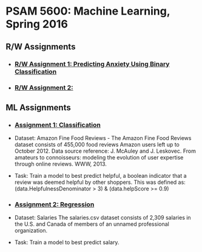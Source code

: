# PSAM 5600: Machine Learning, Spring 2016

## R/W Assignments
*   ### [R/W Assignment 1: Predicting Anxiety Using Binary Classification](https://docs.google.com/document/d/15Nf49hNBZZAWTYnQV9ekZd65abDazUuGRF8SQiaC1iA/edit)
*   ### [R/W Assignment 2: ](https://docs.google.com/document/d/1vW06z9gbXGKLwVtBuilGueoPweMbAhdHjoh-R8bQPYM/edit)


## ML Assignments
*   ### [Assignment 1: Classification](https://github.com/compagnb/MachineLearning/blob/master/Assignment1.md)
   *   Dataset: Amazon Fine Food Reviews - The Amazon Fine Food Reviews dataset consists of 455,000 food reviews Amazon users left up to October 2012. Data source reference: J. McAuley and J. Leskovec. From amateurs to connoisseurs: modeling the evolution of user expertise through online reviews. WWW, 2013.
   *   Task: Train a model to best predict helpful, a boolean indicator that a review was deemed helpful by other shoppers. This was defined as: (data.HelpfulnessDenominator > 3) & (data.helpScore >= 0.9) 

*   ### [Assignment 2: Regression](https://github.com/compagnb/MachineLearning/blob/master/Assignment2.md)
   *   Dataset: Salaries The salaries.csv dataset consists of 2,309 salaries in the U.S. and Canada of members of an unnamed professional organization. 
   *   Task: Train a model to best predict salary. 

